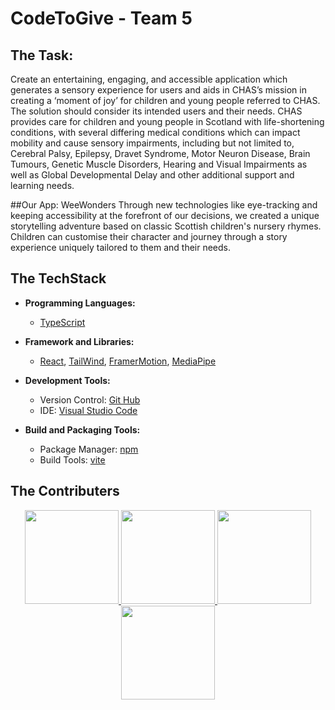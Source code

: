 # CodeToGive - Team 5
## The Task:
Create an entertaining, engaging, and accessible application which generates a sensory experience for users and aids in CHAS’s mission in creating a ‘moment of joy’ for children and young people referred to CHAS.
The solution should consider its intended users and their needs. CHAS provides care for children and young people in Scotland with life-shortening conditions, with several differing medical conditions which can impact mobility and cause sensory impairments, including but not limited to, Cerebral Palsy, Epilepsy, Dravet Syndrome, Motor Neuron Disease, Brain Tumours, Genetic Muscle Disorders, Hearing and Visual Impairments as well as Global Developmental Delay and other additional support and learning needs.


##Our App: WeeWonders
Through new technologies like eye-tracking and keeping accessibility at the forefront of our decisions, we created a unique storytelling adventure based on classic Scottish children's nursery rhymes. Children can customise their character and journey through a story experience uniquely tailored to them and their needs.


## The TechStack
- **Programming Languages:**
  - [TypeScript](https://www.typescriptlang.org/)

- **Framework and Libraries:** 
  - [React](https://react.dev/), [TailWind](https://tailwindcss.com/), [FramerMotion](https://www.framer.com/motion/), [MediaPipe](https://developers.google.com/mediapipe)

- **Development Tools:**
  - Version Control: [Git Hub](https://github.com/)
  - IDE: [Visual Studio Code](https://code.visualstudio.com/)

- **Build and Packaging Tools:**
  - Package Manager: [npm](https://www.npmjs.com/)
  - Build Tools: [vite](https://vitejs.dev/)


## The Contributers
<p align="center">
  <a href="https://github.com/nkdem">
  <img width="150" height="150" src="https://github.com/nkdem.png">
  <a href="https://github.com/khalidbelhadj">
  <img width="150" height="150" src="https://github.com/khalidbelhadj.png">
  <a href="https://github.com/danny88o">
  <img width="150" height="150" src="https://github.com/danny88o.png">
  <a href="https://github.com/Alyannna">
  <img width="150" height="150" src="https://github.com/Alyannna.png">
</p>